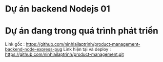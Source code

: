 # Dự án backend Nodejs 01

# Dự án đang trong quá trình phát triển
Link gốc : https://github.com/ninhlailaptrinh/product-management-backend-node-express-pug
Link hiện tại và deploy : https://github.com/ninhlailaptrinh/product-management.git
